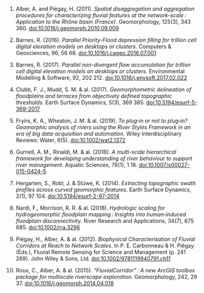 1. Alber, A. and Piégay, H. (2011). *Spatial disaggregation and aggregation procedures for characterizing fluvial features at the network-scale : Application to the Rhône basin (France)*. Geomorphology, 125(3), 343 360. [doi:10.1016/j.geomorph.2010.09.009](https://doi.org/10.1016/j.geomorph.2010.09.009)

2. Barnes, R. (2016). *Parallel Priority-Flood depression filling for trillion cell digital elevation models on desktops or clusters*. Computers & Geosciences, 96, 56 68. [doi:10.1016/j.cageo.2016.07.001](https://doi.org/10.1016/j.cageo.2016.07.001)

3. Barnes, R. (2017). *Parallel non-divergent flow accumulation for trillion cell digital elevation models on desktops or clusters*. Environmental Modelling & Software, 92, 202 212. [doi:10.1016/j.envsoft.2017.02.022](https://doi.org/10.1016/j.envsoft.2017.02.022)

4. Clubb, F. J., Mudd, S. M. & al. (2017). *Geomorphometric delineation of floodplains and terraces from objectively defined topographic thresholds*. Earth Surface Dynamics, 5(3), 369 385. [doi:10.5194/esurf-5-369-2017](https://doi.org/10.5194/esurf-5-369-2017)

5. Fryirs, K. A., Wheaton, J. M. & al. (2019). *To plug‐in or not to plug‐in? Geomorphic analysis of rivers using the River Styles Framework in an era of big data acquisition and automation*. Wiley Interdisciplinary Reviews: Water, 6(5). [doi:10.1002/wat2.1372](https://doi.org/10.1002/wat2.1372)

6. Gurnell, A. M., Rinaldi, M. & al. (2016). *A multi-scale hierarchical framework for developing understanding of river behaviour to support river management*. Aquatic Sciences, 78(1), 1 16. [doi:10.1007/s00027-015-0424-5](https://doi.org/10.1007/s00027-015-0424-5)

7. Hergarten, S., Robl, J. & Stüwe, K. (2014). *Extracting topographic swath profiles across curved geomorphic features*. Earth Surface Dynamics, 2(1), 97 104. [doi:10.5194/esurf-2-97-2014](https://doi.org/10.5194/esurf-2-97-2014)

8. Nardi, F., Morrison, R. R. & al. (2018). *Hydrologic scaling for hydrogeomorphic floodplain mapping : Insights into human‐induced floodplain disconnectivity*. River Research and Applications, 34(7), 675 685. [doi:10.1002/rra.3296](https://doi.org/10.1002/rra.3296)

9. Piégay, H., Alber, A. & al. (2012). *Biophysical Characterisation of Fluvial Corridors at Reach to Network Scales*. In P. E. Carbonneau & H. Piégay (Éds.), Fluvial Remote Sensing for Science and Management (p. 241 269). John Wiley & Sons, Ltd. [doi:10.1002/9781119940791.ch11](https://doi.org/10.1002/9781119940791.ch11)

10. Roux, C., Alber, A. & al. (2015). *“FluvialCorridor” : A new ArcGIS toolbox package for multiscale riverscape exploration*. Geomorphology, 242, 29 37. [doi:10.1016/j.geomorph.2014.04.018](https://doi.org/10.1016/j.geomorph.2014.04.018)
